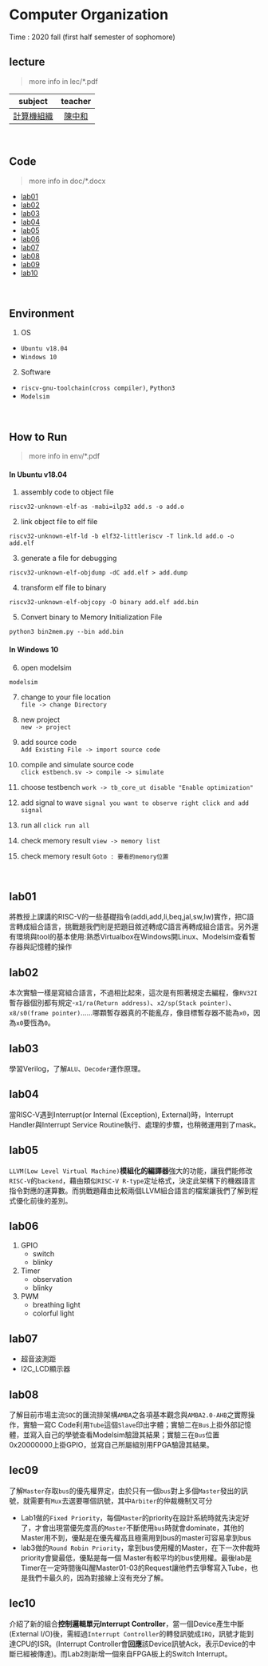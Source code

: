 # Computer Organization
Time : 2020 fall (first half semester of sophomore)

## lecture
>more info in lec/*.pdf

|subject|teacher|
|:-:|:-:|
|[計算機組織](http://class-qry.acad.ncku.edu.tw/syllabus/online_display.php?syear=0109&sem=1&co_no=E221700&class_code=2)|[陳中和](https://caslab.ee.ncku.edu.tw/)|

<br>

## Code
>more info in doc/*.docx
- [lab01](#lab01)
- [lab02](#lab02)
- [lab03](#lab03)
- [lab04](#lab04)
- [lab05](#lab05)
- [lab06](#lab06)
- [lab07](#lab07)
- [lab08](#lab08)
- [lab09](#lab09)
- [lab10](#lab10)

<br>

## Environment
1. OS
- `Ubuntu v18.04`
- `Windows 10`
2. Software
- `riscv-gnu-toolchain(cross compiler)`, `Python3`
- `Modelsim`

<br>

## How to Run
>more info in env/*.pdf
#### In Ubuntu v18.04
1. assembly code to object file
```
riscv32-unknown-elf-as -mabi=ilp32 add.s -o add.o
```

2. link object file to elf file
```
riscv32-unknown-elf-ld -b elf32-littleriscv -T link.ld add.o -o add.elf
```

3. generate a file for debugging
```
riscv32-unknown-elf-objdump -dC add.elf > add.dump
```

4. transform elf file to binary
```
riscv32-unknown-elf-objcopy -O binary add.elf add.bin
```

5. Convert binary to Memory Initialization File
```
python3 bin2mem.py --bin add.bin
```
#### In Windows 10
6. open modelsim
```
modelsim
```
7. change to your file location<br>
`file -> change Directory`

8. new project<br>
`new -> project`

9. add source code<br>
`Add Existing File -> import source code`

10. compile and simulate source code<br>
`click estbench.sv -> compile -> simulate`

11. choose testbench
`work -> tb_core_ut disable "Enable optimization"`

12. add signal to wave
`signal you want to observe right click and add signal`

13. run all
`click run all`

14. check memory result
`view -> memory list`

15. check memory result
`Goto : 要看的memory位置`


<br>

## lab01
將教授上課講的RISC-V的一些基礎指令(addi,add,li,beq,jal,sw,lw)實作，把C語言轉成組合語言，挑戰題我們則是把題目敘述轉成C語言再轉成組合語言。另外還有環境與tool的基本使用:熟悉Virtualbox在Windows開Linux、Modelsim查看暫存器與記憶體的操作

## lab02
本次實驗一樣是寫組合語言，不過相比起來，這次是有照著規定去編程，像`RV32I`暫存器個別都有規定-`x1/ra(Return address)`、`x2/sp(Stack pointer)`、`x8/s0(frame pointer)`......哪顆暫存器真的不能亂存，像目標暫存器不能為`x0`，因為`x0`要恆為`0`。

## lab03
學習Verilog，了解`ALU`、`Decoder`運作原理。

## lab04
當RISC-V遇到Interrupt(or Internal (Exception), External)時，Interrupt Handler與Interrupt Service Routine執行、處理的步驟，也稍微運用到了mask。

## lab05
`LLVM(Low Level Virtual Machine)`**模組化的編譯器**強大的功能，讓我們能修改`RISC-V`的`backend`，藉由類似`RISC-V R-type`定址格式，決定此架構下的機器語言指令對應的運算數。而挑戰題藉由比較兩個LLVM組合語言的檔案讓我們了解到程式優化前後的差別。

## lab06
1. GPIO 
    - switch
    - blinky
2. Timer
    - observation
    - blinky
3. PWM
    - breathing light
    - colorful light

## lab07
- 超音波測距
- I2C_LCD顯示器

## lab08
了解目前市場主流`SOC`的匯流排架構`AMBA`之各項基本觀念與`AMBA2.0-AHB`之實際操作，實驗一寫C Code利用`Tube`這個`Slave`印出字體；實驗二在`Bus`上掛外部記憶體，並寫入自己的學號查看Modelsim驗證其結果；實驗三在`Bus`位置0x20000000上掛GPIO，並寫自己所屬組別用FPGA驗證其結果。

## lec09
了解`Master`存取`bus`的優先權界定，由於只有一個`bus`對上多個`Master`發出的訊號，就需要有`Mux`去選要哪個訊號，其中`Arbiter`的仲裁機制又可分
- Lab1做的`Fixed Priority`，每個`Master`的priority在設計系統時就先決定好了，才會出現當優先度高的`Master`不斷使用`bus`時就會dominate，其他的Master用不到，優點是在優先權高且極需用到bus的master可容易拿到bus
- lab3做的`Round Robin Priority`，拿到bus使用權的Master，在下一次仲裁時priority會變最低，優點是每一個 Master有較平均的bus使用權。最後lab是Timer在一定時間後叫醒Master01-03的Request讓他們去爭奪寫入Tube，也是我們卡最久的，因為對接線上沒有充分了解。

## lec10
介紹了新的組合**控制邏輯單元Interrupt Controller**，當一個Device產生中斷(External I/O)後，需經過`Interrupt Controller`的轉發訊號成`IRQ`，訊號才能到達CPU的ISR。(Interrupt Controller會**回應**該Device訊號Ack，表示Device的中斷已經被傳達)。而Lab2則新增一個來自FPGA板上的Switch Interrupt。
